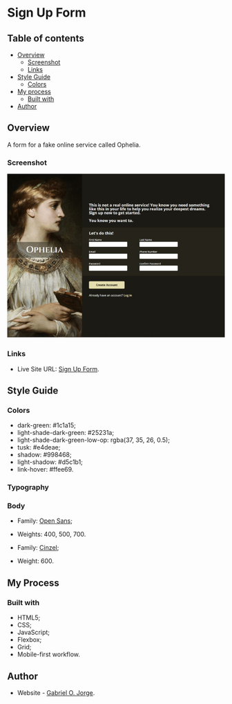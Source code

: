 # Sign Up Form

## Table of contents

- [Overview](#overview)
  - [Screenshot](#screenshot)
  - [Links](#links)
- [Style Guide](#style-guide)
  - [Colors](#colors)
- [My process](#my-process)
  - [Built with](#built-with)
- [Author](#author)

## Overview 

  A form for a fake online service called Ophelia.

### Screenshot

![](src/assets/img/sign-up-form.png)

### Links

- Live Site URL: [Sign Up Form](https://gabrielojorge.github.io/calculator/).

## Style Guide

### Colors

- dark-green: #1c1a15;
- light-shade-dark-green: #25231a;
- light-shade-dark-green-low-op: rgba(37, 35, 26, 0.5);
- tusk: #e4deae;
- shadow: #998468;
- light-shadow: #d5c1b1;
- link-hover: #ffee69.

### Typography

### Body

- Family: [Open Sans](https://fonts.google.com/specimen/Open+Sans);
- Weights: 400, 500, 700.

- Family: [Cinzel](https://fonts.google.com/specimen/Cinzel);
- Weight: 600.

## My Process

### Built with

- HTML5;
- CSS;
- JavaScript;
- Flexbox;
- Grid;
- Mobile-first workflow.

## Author

- Website - [Gabriel O. Jorge](https://gabrielojorge.github.io/Portifolio/).